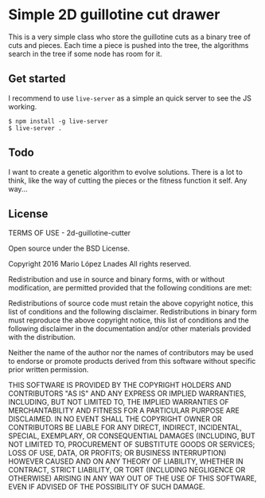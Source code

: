 Simple 2D guillotine cut drawer
===

This is a very simple class who store the guillotine cuts as a binary tree of
cuts and pieces. Each time a piece is pushed into the tree, the algorithms 
search in the tree if some node has room for it.

Get started
---

I recommend to use `live-server` as a simple an quick server to see the JS 
working.

    $ npm install -g live-server
    $ live-server .

Todo
---

I want to create a genetic algorithm to evolve solutions. There is a lot to
think, like the way of cutting the pieces or the fitness function it self. Any
way...


License
---

TERMS OF USE - 2d-guillotine-cutter

Open source under the BSD License.

Copyright 2016 Mario López Lnades
All rights reserved.

Redistribution and use in source and binary forms, with or without modification,
are permitted provided that the following conditions are met:

Redistributions of source code must retain the above copyright notice, this list of
conditions and the following disclaimer.
Redistributions in binary form must reproduce the above copyright notice, this list
of conditions and the following disclaimer in the documentation and/or other materials
provided with the distribution.

Neither the name of the author nor the names of contributors may be used to endorse
or promote products derived from this software without specific prior written permission.

THIS SOFTWARE IS PROVIDED BY THE COPYRIGHT HOLDERS AND CONTRIBUTORS "AS IS" AND ANY
EXPRESS OR IMPLIED WARRANTIES, INCLUDING, BUT NOT LIMITED TO, THE IMPLIED WARRANTIES OF
MERCHANTABILITY AND FITNESS FOR A PARTICULAR PURPOSE ARE DISCLAIMED. IN NO EVENT SHALL THE
COPYRIGHT OWNER OR CONTRIBUTORS BE LIABLE FOR ANY DIRECT, INDIRECT, INCIDENTAL, SPECIAL,
EXEMPLARY, OR CONSEQUENTIAL DAMAGES (INCLUDING, BUT NOT LIMITED TO, PROCUREMENT OF SUBSTITUTE
GOODS OR SERVICES; LOSS OF USE, DATA, OR PROFITS; OR BUSINESS INTERRUPTION) HOWEVER CAUSED
AND ON ANY THEORY OF LIABILITY, WHETHER IN CONTRACT, STRICT LIABILITY, OR TORT (INCLUDING
NEGLIGENCE OR OTHERWISE) ARISING IN ANY WAY OUT OF THE USE OF THIS SOFTWARE, EVEN IF ADVISED
OF THE POSSIBILITY OF SUCH DAMAGE.
